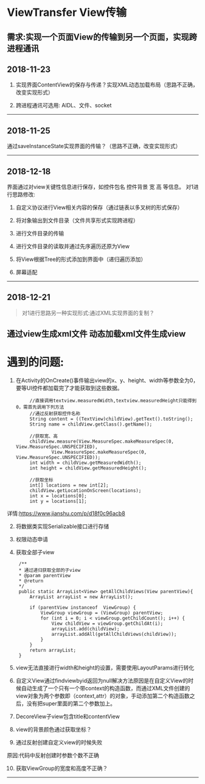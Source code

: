 # ViewTransfer View传输 #
需求:实现一个页面View的传输到另一个页面，实现跨进程通讯
--------------------------------------------------------------------

## 2018-11-23 ##

1. 实现界面ContentView的保存与传递？实现XML动态加载布局（思路不正确，改变实现形式）

2. 跨进程通讯可选用: AIDL、文件、socket

--------------------------------------------------------------------

## 2018-11-25 ##
通过saveInstanceState实现界面的传输？（思路不正确，改变实现形式）

--------------------------------------------------------------------

## 2018-12-18  ##
界面通过对view关键性信息进行保存，如控件包名 控件背景 宽 高 等信息。
对1进行思路修改:

1. 自定义协议进行View相关内容的保存（通过链表以多叉树的形式保存）

2. 将对象输出到文件目录（文件共享形式实现跨进程）

3. 进行文件目录的传输

4. 进行文件目录的读取并通过先序遍历还原为View

5. 将View根据Tree的形式添加到界面中（递归遍历添加）

6. 屏幕适配

--------------------------------------------------------------

## 2018-12-21 ##
>对1进行思路另一种实现形式:通过XML实现界面的复制？

通过view生成xml文件
动态加载xml文件生成view
--------------------------------------------------------------

# 遇到的问题: #

1. 在Activity的OnCreate()事件输出view的x、y、height、width等参数全为0，要等UI控件都加载完了才能获取到这些数据。

            //直接调用textview.measuredWidth,textview.measuredHeight只能得到0，需首先调用下列方法
            //通过反射获取控件名称
            String content = ((TextView)childView).getText().toString();
            String name = childView.getClass().getName();

            //获取宽、高
            childView.measure(View.MeasureSpec.makeMeasureSpec(0, View.MeasureSpec.UNSPECIFIED),
                    View.MeasureSpec.makeMeasureSpec(0, View.MeasureSpec.UNSPECIFIED));
            int width = childView.getMeasuredWidth();
            int height = childView.getMeasuredHeight();

            //获取坐标
            int[] locations = new int[2];
            childView.getLocationOnScreen(locations);
            int x = locations[0];
            int y = locations[1];
详情:https://www.jianshu.com/p/d18f0c96acb8

2. 将数据类实现Serializable接口进行存储

3. 权限动态申请

4. 获取全部子view


        /**
        * 通过递归获取全部的子view
        * @param parentView
        * @return
        */
        public static ArrayList<View> getAllChildViews(View parentView){
            ArrayList arrayList = new ArrayList();
    
            if (parentView instanceof  ViewGroup) {
                ViewGroup viewGroup = (ViewGroup) parentView;
                for (int i = 0; i < viewGroup.getChildCount(); i++) {
                    View childView = viewGroup.getChildAt(i);
                    arrayList.add(childView);
                    arrayList.addAll(getAllChildViews(childView));
                }
            }
            return arrayList;
        }
    
    
5. view无法直接进行width和height的设置，需要使用LayoutParams进行转化

6. 自定义View通过findviewbyid返回为null解决方法原因是在自定义View的时候自动生成了一个只有一个带context的构造函数，而通过XML文件创建的view对象为两个参数即（context,attr）的对象，手动添加第二个构造函数之后，没有把super里面的第二个参数加上。

7. DecoreView子view包含title和contentView

8. view的背景颜色通过获取坐标？

9. 通过反射创建自定义view的时候失败

原因:代码中反射创建时参数个数不正确

10. 获取ViewGroup的宽度和高度不正确？

--------------------------------------------------------------
